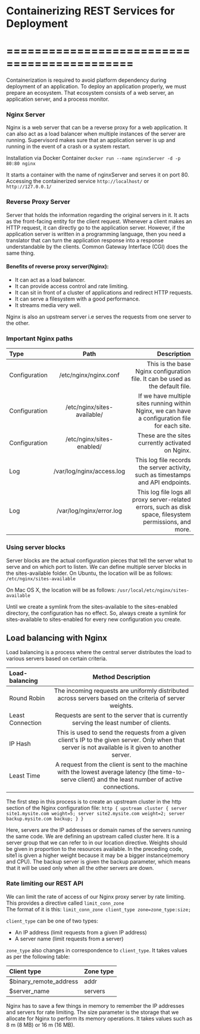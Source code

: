 # Containerizing REST Services for Deployment

# ============================================

Containerization is required to avoid platform dependency during deployment of an application. To deploy an application
properly, we must prepare an ecosystem. That ecosystem consists of a web server, an application server, and a process monitor.

### Nginx Server

Nginx is a web server that can be a reverse proxy for a web application. It can also act as a load balancer when multiple instances of the server are running.
Supervisord makes sure that an application server is up and running in the event of a crash or a system restart.

Installation via Docker Container
`docker run --name nginxServer -d -p 80:80 nginx`

It starts a container with the name of nginxServer and serves it on port 80.
Accessing the containerized service
`http://localhost/` or `http://127.0.0.1/`

### Reverse Proxy Server

Server that holds the information regarding the original servers in it. It acts as the front-facing entity for the client request.
Whenever a client makes an HTTP request, it can directly go to the application server. However, if the application server is written in a programming language,
then you need a translator that can turn the application response into a response understandable by the clients. Common Gateway Interface (CGI) does the same thing.

#### Benefits of reverse proxy server(Nginx):

- It can act as a load balancer.
- It can provide access control and rate limiting.
- It can sit in front of a cluster of applications and redirect HTTP requests.
- It can serve a filesystem with a good performance.
- It streams media very well.

Nginx is also an upstream server i.e serves the requests from one server to the other.

### Important Nginx paths

| Type          |            Path             |                                                                                               Description |
| :------------ | :-------------------------: | --------------------------------------------------------------------------------------------------------: |
| Configuration |    /etc/nginx/nginx.conf    |                            This is the base Nginx configuration file. It can be used as the default file. |
| Configuration | /etc/nginx/sites-available/ |           If we have multiple sites running within Nginx, we can have a configuration file for each site. |
| Configuration |  /etc/nginx/sites-enabled/  |                                                         These are the sites currently activated on Nginx. |
| Log           |  /var/log/nginx/access.log  |                          This log file records the server activity, such as timestamps and API endpoints. |
| Log           |  /var/log/nginx/error.log   | This log file logs all proxy server-related errors, such as disk space, filesystem permissions, and more. |

### Using server blocks

Server blocks are the actual configuration pieces that tell the server what to serve and on which port to listen.
We can define multiple server blocks in the sites-available folder.
On Ubuntu, the location will be as follows:
`/etc/nginx/sites-available`

On Mac OS X, the location will be as follows:
`/usr/local/etc/nginx/sites-available`

Until we create a symlink from the sites-available to the sites-enabled directory, the configuration has no effect.
So, always create a symlink for sites-available to sites-enabled for every new configuration you create.

## Load balancing with Nginx

Load balancing is a process where the central server distributes the load to various servers based on certain criteria.

| Load-balancing   |                                                                   Method Description                                                                    |
| :--------------- | :-----------------------------------------------------------------------------------------------------------------------------------------------------: |
| Round Robin      |                         The incoming requests are uniformly distributed across servers based on the criteria of server weights.                         |
| Least Connection |                                 Requests are sent to the server that is currently serving the least number of clients.                                  |
| IP Hash          |  This is used to send the requests from a given client's IP to the given server. Only when that server is not available is it given to another server.  |
| Least Time       | A request from the client is sent to the machine with the lowest average latency (the time-to-serve client) and the least number of active connections. |

The first step in this process is to create an upstream cluster in the http section of the Nginx configuration file:
`http {
    upstream cluster {
        server site1.mysite.com weight=5;
        server site2.mysite.com weight=2;
        server backup.mysite.com backup;
    }
}`

Here, servers are the IP addresses or domain names of the servers running the same code.
We are defining an upstream called cluster here. It is a server group that we can refer to in our location directive.
Weights should be given in proportion to the resources available.
In the preceding code, site1 is given a higher weight because it may be a bigger instance(memory and CPU).
The backup server is given the backup parameter, which means that it will be used only when all the other servers are down.

### Rate limiting our REST API

We can limit the rate of access of our Nginx proxy server by rate limiting. This provides a directive called `limit_conn_zone`  
The format of it is this:
`limit_conn_zone client_type zone=zone_type:size;`

`client_type` can be one of two types:

- An IP address (limit requests from a given IP address)
- A server name (limit requests from a server)

`zone_type` also changes in correspondence to `client_type`. It takes values as per the
following table:

| Client type            | Zone type |
| :--------------------- | :-------- |
| $binary_remote_address | addr      |
| $server_name           | servers   |

Nginx has to save a few things in memory to remember the IP addresses and servers for rate limiting. 
The size parameter is the storage that we allocate for Nginx to perform its memory operations.
It takes values such as 8 m (8 MB) or 16 m (16 MB).